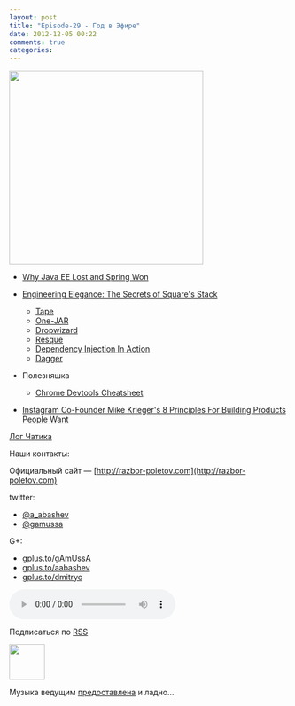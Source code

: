 ```yaml
---
layout: post
title: "Episode-29 - Год в Эфире"
date: 2012-12-05 00:22
comments: true
categories: 
---
```


<img border="0" width="350" height="350" src="https://lh3.googleusercontent.com/-RAQJql0Vn14/UL7apCLEFfI/AAAAAAAAJNY/PO-32BBo56s/s501/razbor_29_text.png
"/>

- [Why Java EE Lost and Spring Won](http://java.dzone.com/articles/why-java-ee-lost-and-spring)
- [Engineering Elegance: The Secrets of Square's Stack](http://www.infoq.com/presentations/Square)
    - [Tape](http://square.github.com/tape/)
    - [One-JAR](http://one-jar.sourceforge.net/)
    - [Dropwizard](http://dropwizard.codahale.com/getting-started/)
    - [Resque](https://github.com/blog/542-introducing-resque)
    - [Dependency Injection In Action](http://www.manning.com/prasanna/)
    - [Dagger](http://square.github.com/dagger/)
- Полезняшка
    - [Chrome Devtools Cheatsheet](http://anti-code.com/devtools-cheatsheet/) 

- [Instagram Co-Founder Mike Krieger's 8 Principles For Building Products People Want](http://techcrunch.com/2012/11/30/instagram-co-founder-mike-kriegers-8-principles-for-building-products-people-want/)

[Лог Чатика](http://razbor-poletov.com/broadcast/2012-12-02.html)

Наши контакты:

Официальный сайт — [http://razbor-poletov.com](http://razbor-poletov.com)

twitter: 

 * [@a_abashev](https://twitter.com/#!/a_abashev) 
 * [@gamussa](https://twitter.com/#!/gamussa)

G+:

 * [gplus.to/gAmUssA](http://gplus.to/gAmUssA) 
 * [gplus.to/aabashev](http://gplus.to/aabashev) 
 * [gplus.to/dmitryc](http://gplus.to/dmitryc)

<!-- player goes here-->

<audio controls="controls">
  <source src="http://moscow-nthost3a.cdn.rpod.ru/00/00/01/01/92/290018-255830/2-06_Episode_6_Season_2_%2829%29.mp3?play=1" type="audio/mp3" />
  Your browser does not support the audio tag.
</audio>

Подписаться по [RSS](http://feeds.feedburner.com/razbor-podcast)

<!-- episode file link goes here-->
<a href="http://rpod.ru/get/290018/255830/download/2-06_Episode_6_Season_2_%2829%29.mp3" imageanchor="1" style="clear: left; margin-bottom: 1em; margin-left: auto; margin-right: 2em;"><img border="0" height="64" src="http://2.bp.blogspot.com/-qkfh8Q--dks/T0gixAMzuII/AAAAAAAAHD0/O5LbF3vvBNQ/s200/1330127522_mp3.png" width="64" /></a>

Музыка ведущим [предоставлена](http://www.audiobank.fm/single-music/27/111/More-And-Less/) и ладно...

